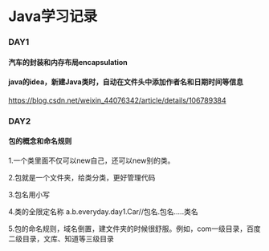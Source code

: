 # Java学习记录



### DAY1

#### 汽车的封装和内存布局encapsulation



#### java的idea，新建Java类时，自动在文件头中添加作者名和日期时间等信息

https://blog.csdn.net/weixin_44076342/article/details/106789384

### DAY2

#### 包的概念和命名规则
1.一个类里面不仅可以new自己，还可以new别的类。

2.包就是一个文件夹，给类分类，更好管理代码

3.包名用小写

4.类的全限定名称 a.b.everyday.day1.Car//包名.包名.....类名

5.包的命名规则，域名倒置，建文件夹的时候很舒服。例如，com一级目录，百度二级目录，文库、知道等三级目录


